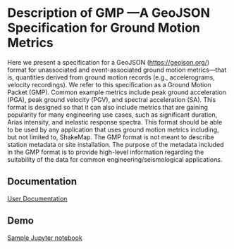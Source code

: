 # Description of GMP —A GeoJSON Specification for Ground Motion Metrics

Here we present a specification for a GeoJSON (https://geojson.org/) format for 
unassociated and event-associated ground motion metrics—that is, quantities 
derived from ground motion records (e.g., accelerograms, velocity recordings). 
We refer to this specification as a Ground Motion Packet (GMP). Common example 
metrics include peak ground acceleration (PGA), peak ground velocity (PGV), and 
spectral acceleration (SA). This format is designed so that it can also include 
metrics that are gaining popularity for many engineering use cases, such as 
significant duration, Arias intensity, and inelastic response spectra. This 
format should be able to be used by any application that uses ground motion 
metrics including, but not limited to, ShakeMap. The GMP format is not meant to 
describe station metadata or site installation. The purpose of the metadata 
included in the GMP format is to provide high-level information regarding the 
suitability of the data for common engineering/seismological applications.

## Documentation
[User Documentation](https://scedc.github.io/ground-motion-packet/index.html)

## Demo
[Sample Jupyter notebook](https://github.com/SCEDC/ground-motion-packet/blob/main/notebooks/pydantic_demo.ipynb)

